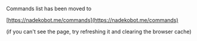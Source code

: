 Commands list has been moved to

[https://nadekobot.me/commands](https://nadekobot.me/commands)

(if you can't see the page, try refreshing it and clearing the browser cache)
